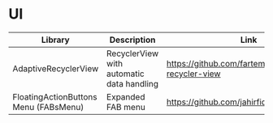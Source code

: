 # UI

| Library | Description | Link |
| --- | --- | --- |
| AdaptiveRecyclerView | RecyclerView with automatic data handling | https://github.com/fartem/adaptive-recycler-view |
| FloatingActionButtons Menu (FABsMenu) | Expanded FAB menu | https://github.com/jahirfiquitiva/FABsMenu |

